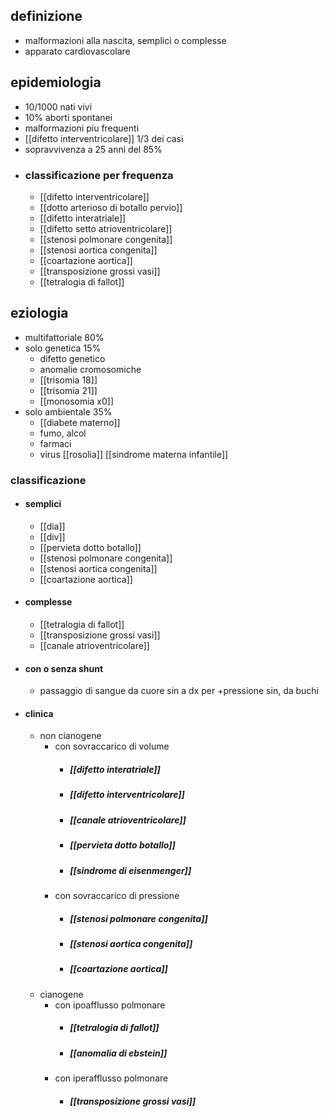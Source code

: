 ## definizione
- malformazioni alla nascita, semplici o complesse
- apparato cardiovascolare

## epidemiologia
- 10/1000 nati vivi
- 10% aborti spontanei
- malformazioni piu frequenti
- [[difetto interventricolare]] 1/3 dei casi
- sopravvivenza a 25 anni del 85%
- ### classificazione per frequenza
	- [[difetto interventricolare]]
	- [[dotto arterioso di botallo pervio]]
	- [[difetto interatriale]]
	- [[difetto setto atrioventricolare]]
	- [[stenosi polmonare congenita]]
	- [[stenosi aortica congenita]]
	- [[coartazione aortica]]
	- [[transposizione grossi vasi]]
	- [[tetralogia di fallot]]

## eziologia
- multifattoriale 80%
- solo genetica 15%
	- difetto genetico
	- anomalie cromosomiche
	- [[trisomia 18]]
	- [[trisomia 21]]
	- [[monosomia x0]]
- solo ambientale 35%
	- [[diabete materno]]
	- fumo, alcol
	- farmaci
	- virus [[rosolia]] [[sindrome materna infantile]]
### classificazione
- #### semplici
	- [[dia]]
	- [[div]]
	- [[pervieta dotto botallo]]
	- [[stenosi polmonare congenita]]
	- [[stenosi aortica congenita]]
	- [[coartazione aortica]]
- #### complesse
	- [[tetralogia di fallot]]
	- [[transposizione grossi vasi]]
	- [[canale atrioventricolare]]
- #### con o senza shunt
	- passaggio di sangue da cuore sin a dx per +pressione sin, da buchi
- #### clinica
	- non cianogene
		- con sovraccarico di volume
			- ##### [[difetto interatriale]]
			- ##### [[difetto interventricolare]]
			- ##### [[canale atrioventricolare]]
			- ##### [[pervieta dotto botallo]]
			- ##### [[sindrome di eisenmenger]]
		- con sovraccarico di pressione
			- ##### [[stenosi polmonare congenita]]
			- ##### [[stenosi aortica congenita]]
			- ##### [[coartazione aortica]]
	- cianogene
		- con ipoafflusso polmonare
			- ##### [[tetralogia di fallot]]
			- ##### [[anomalia di ebstein]]
		- con iperafflusso polmonare
			- ##### [[transposizione grossi vasi]]